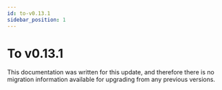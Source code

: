 ```yaml
---
id: to-v0.13.1
sidebar_position: 1
---
```


# To v0.13.1

This documentation was written for this update, and therefore there is no migration information available for upgrading from any previous versions.
